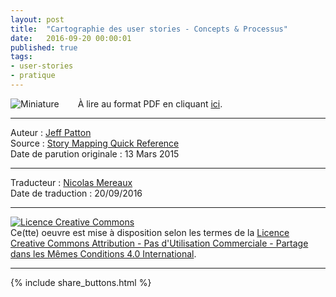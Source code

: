 ```yaml
---
layout: post
title:  "Cartographie des user stories - Concepts & Processus"
date:   2016-09-20 00:00:01
published: true
tags: 
- user-stories
- pratique
---
```


<div align="left" style="float:left; padding-right:30px" >
  <img title="Miniature" src="{{ site.url }}assets/quickrefs/story_mapping_fr.png" />
</div>

À lire au format PDF en cliquant [ici](https://www.dropbox.com/s/ai01o6nnlyyrp32/cartographie_de_stories_guide_rapide.pdf?dl=0).


---  
Auteur : [Jeff Patton](http://jpattonassociates.com/about-jeff-patton/)  
Source : [Story Mapping Quick Reference](http://jpattonassociates.com/story-mapping-quick-ref/)  
Date de parution originale : 13 Mars 2015  

---
Traducteur : [Nicolas Mereaux](http://www.les-traducteurs-agiles.org/traducteurs/)  
Date de traduction : 20/09/2016  

---

<a rel="license" href="http://creativecommons.org/licenses/by-nc-sa/4.0/"><img alt="Licence Creative Commons" style="border-width:0" src="http://i.creativecommons.org/l/by-nc-sa/4.0/88x31.png" /></a><br />Ce(tte) oeuvre est mise à disposition selon les termes de la <a rel="license" href="http://creativecommons.org/licenses/by-nc-sa/4.0/">Licence Creative Commons Attribution - Pas d'Utilisation Commerciale - Partage dans les Mêmes Conditions 4.0 International</a>.

---

{% include share_buttons.html %}
